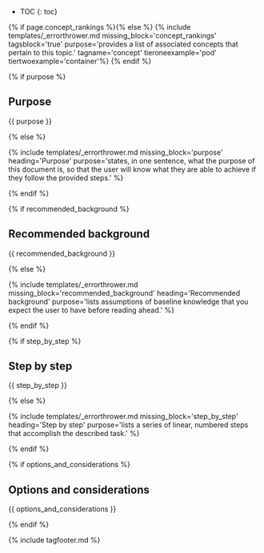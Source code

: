 * TOC
{: toc}

{% if page.concept_rankings %}{% else %}
{% include templates/_errorthrower.md missing_block='concept_rankings' tagsblock='true' purpose='provides a list of associated concepts that pertain to this topic.' tagname='concept' tieroneexample='pod' tiertwoexample='container'%}
{% endif %}

{% if purpose %}

## Purpose

{{ purpose }}

{% else %}

{% include templates/_errorthrower.md missing_block='purpose' heading='Purpose' purpose='states, in one sentence, what the purpose of this document is, so that the user will know what they are able to achieve if they follow the provided steps.' %}

{% endif %}

{% if recommended_background %}

## Recommended background

{{ recommended_background }}

{% else %}

{% include templates/_errorthrower.md missing_block='recommended_background' heading='Recommended background' purpose='lists assumptions of baseline knowledge that you expect the user to have before reading ahead.' %}

{% endif %}


{% if step_by_step %}

## Step by step

{{ step_by_step }}

{% else %}

{% include templates/_errorthrower.md missing_block='step_by_step' heading='Step by step' purpose='lists a series of linear, numbered steps that accomplish the described task.' %}

{% endif %}

{% if options_and_considerations %}

## Options and considerations

{{ options_and_considerations }}

{% endif %}

<script language="JavaScript">
$( document ).ready(function() {
  // When the document loads, get the metadata JSON, and kick off tbl render
  $.get("/metadata.txt", function(data, status) {
    metadata = $.parseJSON(data);
    mainLogic();
  });
});
function mainLogic()
{
  topicsFilter("concept","pod","coretopics",1);
  topicsFilter("concept","pod","advancedtopics",2);
  showTags();
}
</script>
{% include tagfooter.md %}
